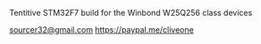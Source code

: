 Tentitive STM32F7 build for the Winbond W25Q256 class devices

 sourcer32@gmail.com
 https://paypal.me/cliveone
 
